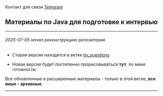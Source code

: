 Контакт для связи [Telegram](https://t.me/Yury_connect)
## Материалы по Java для подготовке к интервью

---
###### 2025-07-05 начал реконструкцию репозитория.

- Старая версия находится в ветке [by_questions](https://github.com/yury-connect/ITM_task026_Java_Podgotovka_k_INTERVJU/tree/by_questions/ITM)

- Новая версия будет постепенно прорисовываться **тут**, по мене готовности.

Все обновленные и расширенные материалы - только в этой ветке, **все иные - архивные**.

---
